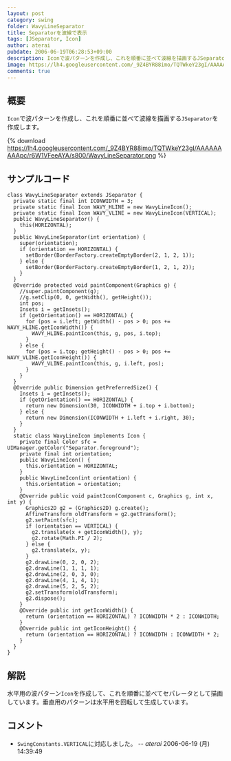 ```yaml
---
layout: post
category: swing
folder: WavyLineSeparator
title: Separatorを波線で表示
tags: [JSeparator, Icon]
author: aterai
pubdate: 2006-06-19T06:28:53+09:00
description: Iconで波パターンを作成し、これを順番に並べて波線を描画するJSeparatorを作成します。
image: https://lh4.googleusercontent.com/_9Z4BYR88imo/TQTWkeY23gI/AAAAAAAAApc/r6W1VFeeAYA/s800/WavyLineSeparator.png
comments: true
---
```

## 概要
`Icon`で波パターンを作成し、これを順番に並べて波線を描画する`JSeparator`を作成します。

{% download https://lh4.googleusercontent.com/_9Z4BYR88imo/TQTWkeY23gI/AAAAAAAAApc/r6W1VFeeAYA/s800/WavyLineSeparator.png %}

## サンプルコード
<pre class="prettyprint"><code>class WavyLineSeparator extends JSeparator {
  private static final int ICONWIDTH = 3;
  private static final Icon WAVY_HLINE = new WavyLineIcon();
  private static final Icon WAVY_VLINE = new WavyLineIcon(VERTICAL);
  public WavyLineSeparator() {
    this(HORIZONTAL);
  }
  public WavyLineSeparator(int orientation) {
    super(orientation);
    if (orientation == HORIZONTAL) {
      setBorder(BorderFactory.createEmptyBorder(2, 1, 2, 1));
    } else {
      setBorder(BorderFactory.createEmptyBorder(1, 2, 1, 2));
    }
  }
  @Override protected void paintComponent(Graphics g) {
    //super.paintComponent(g);
    //g.setClip(0, 0, getWidth(), getHeight());
    int pos;
    Insets i = getInsets();
    if (getOrientation() == HORIZONTAL) {
      for (pos = i.left; getWidth() - pos &gt; 0; pos += WAVY_HLINE.getIconWidth()) {
        WAVY_HLINE.paintIcon(this, g, pos, i.top);
      }
    } else {
      for (pos = i.top; getHeight() - pos &gt; 0; pos += WAVY_VLINE.getIconHeight()) {
        WAVY_VLINE.paintIcon(this, g, i.left, pos);
      }
    }
  }
  @Override public Dimension getPreferredSize() {
    Insets i = getInsets();
    if (getOrientation() == HORIZONTAL) {
      return new Dimension(30, ICONWIDTH + i.top + i.bottom);
    } else {
      return new Dimension(ICONWIDTH + i.left + i.right, 30);
    }
  }
  static class WavyLineIcon implements Icon {
    private final Color sfc = UIManager.getColor("Separator.foreground");
    private final int orientation;
    public WavyLineIcon() {
      this.orientation = HORIZONTAL;
    }
    public WavyLineIcon(int orientation) {
      this.orientation = orientation;
    }
    @Override public void paintIcon(Component c, Graphics g, int x, int y) {
      Graphics2D g2 = (Graphics2D) g.create();
      AffineTransform oldTransform = g2.getTransform();
      g2.setPaint(sfc);
      if (orientation == VERTICAL) {
        g2.translate(x + getIconWidth(), y);
        g2.rotate(Math.PI / 2);
      } else {
        g2.translate(x, y);
      }
      g2.drawLine(0, 2, 0, 2);
      g2.drawLine(1, 1, 1, 1);
      g2.drawLine(2, 0, 3, 0);
      g2.drawLine(4, 1, 4, 1);
      g2.drawLine(5, 2, 5, 2);
      g2.setTransform(oldTransform);
      g2.dispose();
    }
    @Override public int getIconWidth() {
      return (orientation == HORIZONTAL) ? ICONWIDTH * 2 : ICONWIDTH;
    }
    @Override public int getIconHeight() {
      return (orientation == HORIZONTAL) ? ICONWIDTH : ICONWIDTH * 2;
    }
  }
}
</code></pre>

## 解説
水平用の波パターン`Icon`を作成して、これを順番に並べてセパレータとして描画しています。垂直用のパターンは水平用を回転して生成しています。

## コメント
- `SwingConstants.VERTICAL`に対応しました。 -- *aterai* 2006-06-19 (月) 14:39:49

<!-- dummy comment line for breaking list -->
